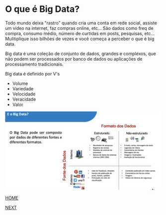 # O que é Big Data?

Todo mundo deixa "rastro" quando cria uma conta em rede social, assiste um vídeo na internet, faz compras online, etc...
São dados como freq de compra, consumo médio, número de curtidas em posts, pesquisas, etc...
Mulitiplique isso bilhões de vezes e você começa a perceber o que é big data. 

Big data é uma coleção de conjunto de dados, grandes e complexos, que não podem ser processados por banco de dados ou aplicações de processamento tradicionais.

Big data é definido por V's

* Volume
* Variedade 
* Velocidade
* Veracidade
* Valor

![Big Data](/img/BigData.png)

[HOME](/README.md)

[NEXT](/2.%20Ci%C3%AAncia%20de%20Dados%20e%20Big%20Data/07.%20Ci%C3%AAncia%20de%20dados%20e%20Big%20Data.md)
